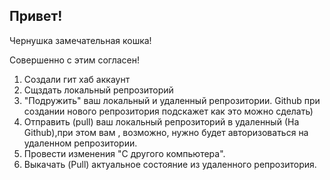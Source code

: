 ## Привет!

Чернушка замечательная кошка!

Совершенно с этим согласен!


1. Создали гит хаб аккаунт
2. Сщздать локальный репрозиторий
3. "Подружить" ваш локальный и удаленный репрозитории. Github при создании нового репрозитория
 подскажет как это можно сделать)
4. Отправить (pull) ваш локальный репрозиторий в удаленный (На Github),при этом вам , возможно,
нужно будет авторизоваться на удаленном репрозитории.
5. Провести изменения "С другого компьютера".
6. Выкачать (Pull) актуальное состояние из удаленного репрозитория.